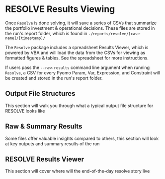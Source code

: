 # RESOLVE Results Viewing


Once `Resolve` is done solving, it will save a series of CSVs that summarize the portfolio 
investment & operational decisions. These files are stored in the run's report folder, which 
is found in `./reports/resolve/[case name]/[timestamp]/`

The `Resolve` package includes a spreadsheet Results Viewer, which is powered by VBA and will load 
the data from the CSVs for viewing as formatted figures & tables. See the spreadsheet for more 
instructions.

If users pass the `--raw-results` command line argument when running `Resolve`, a CSV for every 
Pyomo Param, Var, Expression, and Constraint will be created and stored in the run's report folder. 

## Output File Structures

This section will walk you through what a typical output file structure for RESOLVE looks like 

## Raw & Summary Results 

Some files offer valuable insights compared to others, this section will look at key outputs and summary results of the run

## RESOLVE Results Viewer

This section will cover where will the end-of-the-day resolve story live 



